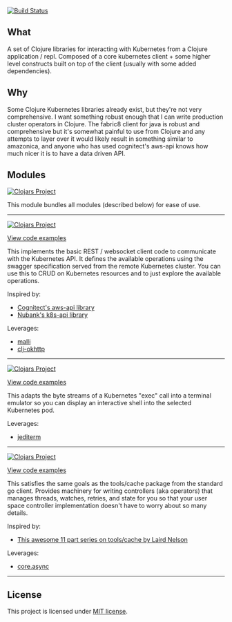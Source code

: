 [![Build Status](https://travis-ci.com/rutledgepaulv/kube-api.svg?branch=master)](https://travis-ci.com/rutledgepaulv/kube-api)

## What

A set of Clojure libraries for interacting with Kubernetes from a Clojure application / repl. 
Composed of a core kubernetes client + some higher level constructs built on top of the client
(usually with some added dependencies). 

## Why

Some Clojure Kubernetes libraries already exist, but they're not very comprehensive. I want
something robust enough that I can write production cluster operators in Clojure. The fabric8
client for java is robust and comprehensive but it's somewhat painful to use from Clojure and
any attempts to layer over it would likely result in something similar to amazonica, and anyone 
who has used cognitect's aws-api knows how much nicer it is to have a data driven API.


## Modules

[![Clojars Project](https://img.shields.io/clojars/v/org.clojars.rutledgepaulv/kube-api.svg)](https://clojars.org/org.clojars.rutledgepaulv/kube-api)

This module bundles all modules (described below) for ease of use.

---

[![Clojars Project](https://img.shields.io/clojars/v/org.clojars.rutledgepaulv/kube-api-core.svg)](https://clojars.org/org.clojars.rutledgepaulv/kube-api-core)

[View code examples](./kube-api-core)

This implements the basic REST / websocket client code to communicate with the Kubernetes API. It defines the available
operations using the swagger specification served from the remote Kubernetes cluster. You can use this to CRUD on
Kubernetes resources and to just explore the available operations.

Inspired by:

- [Cognitect's aws-api library](https://github.com/cognitect-labs/aws-api)
- [Nubank's k8s-api library](https://github.com/nubank/k8s-api)

Leverages:

- [malli](https://github.com/metosin/malli)
- [clj-okhttp](https://github.com/rutledgepaulv/clj-okhttp)

---

[![Clojars Project](https://img.shields.io/clojars/v/org.clojars.rutledgepaulv/kube-api-term.svg)](https://clojars.org/org.clojars.rutledgepaulv/kube-api-term)

[View code examples](./kube-api-term)

This adapts the byte streams of a Kubernetes "exec" call into a terminal emulator so you can display an interactive
shell into the selected Kubernetes pod.

Leverages:

- [jediterm](https://github.com/JetBrains/jediterm)

---

[![Clojars Project](https://img.shields.io/clojars/v/org.clojars.rutledgepaulv/kube-api-controllers.svg)](https://clojars.org/org.clojars.rutledgepaulv/kube-api-controllers)

[View code examples](./kube-api-controllers)

This satisfies the same goals as the tools/cache package from the standard go client. Provides machinery for writing
controllers (aka operators) that manages threads, watches, retries, and state for you so that your user space controller
implementation doesn't have to worry about so many details.

Inspired by:

- [This awesome 11 part series on tools/cache by Laird Nelson](https://lairdnelson.wordpress.com/2018/01/07/understanding-kubernetes-tools-cache-package-part-0/)

Leverages:

- [core.async](https://github.com/clojure/core.async)

--- 

## License

This project is licensed under [MIT license](http://opensource.org/licenses/MIT).